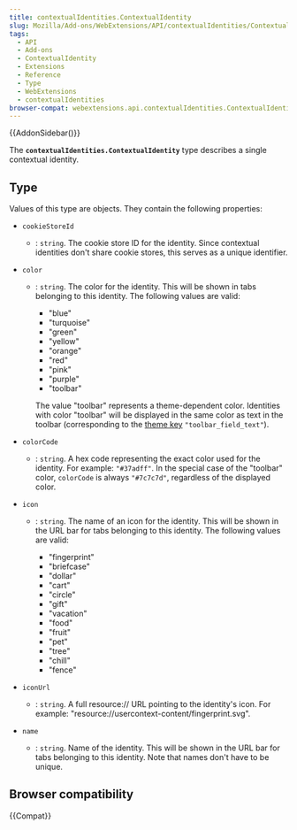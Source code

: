 ```yaml
---
title: contextualIdentities.ContextualIdentity
slug: Mozilla/Add-ons/WebExtensions/API/contextualIdentities/ContextualIdentity
tags:
  - API
  - Add-ons
  - ContextualIdentity
  - Extensions
  - Reference
  - Type
  - WebExtensions
  - contextualIdentities
browser-compat: webextensions.api.contextualIdentities.ContextualIdentity
---
```


{{AddonSidebar()}}

The **`contextualIdentities.ContextualIdentity`** type describes a single contextual identity.

## Type

Values of this type are objects. They contain the following properties:

- `cookieStoreId`
  - : `string`. The cookie store ID for the identity. Since contextual identities don't share cookie stores, this serves as a unique identifier.
- `color`

  - : `string`. The color for the identity. This will be shown in tabs belonging to this identity. The following values are valid:

    - "blue"
    - "turquoise"
    - "green"
    - "yellow"
    - "orange"
    - "red"
    - "pink"
    - "purple"
    - "toolbar"

    The value "toolbar" represents a theme-dependent color. Identities with color "toolbar" will be displayed in the same color as text in the toolbar (corresponding to the [theme key](/en-US/docs/Mozilla/Add-ons/WebExtensions/manifest.json/theme#colors) `"toolbar_field_text"`).

- `colorCode`
  - : `string`. A hex code representing the exact color used for the identity. For example: `"#37adff"`. In the special case of the "toolbar" color, `colorCode` is always `"#7c7c7d"`, regardless of the displayed color.
- `icon`

  - : `string`. The name of an icon for the identity. This will be shown in the URL bar for tabs belonging to this identity. The following values are valid:

    - "fingerprint"
    - "briefcase"
    - "dollar"
    - "cart"
    - "circle"
    - "gift"
    - "vacation"
    - "food"
    - "fruit"
    - "pet"
    - "tree"
    - "chill"
    - "fence"

- `iconUrl`
  - : `string`. A full resource:// URL pointing to the identity's icon. For example: "resource://usercontext-content/fingerprint.svg".
- `name`
  - : `string`. Name of the identity. This will be shown in the URL bar for tabs belonging to this identity. Note that names don't have to be unique.

## Browser compatibility

{{Compat}}
